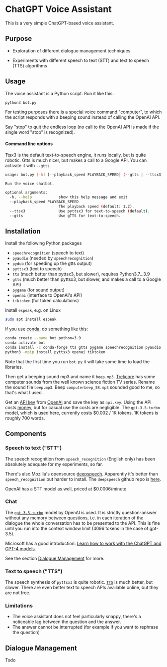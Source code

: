 # ChatGPT Voice Assistant

This is a very simple ChatGPT-based voice assistant.

## Purpose

- Exploration of different dialogue management techniques

- Experiments with different speech to text (STT) and text to speech (TTS) algorithms

## Usage

The voice assistant is a Python script. Run it like this:

```bash
python3 bot.py
```

For testing purposes there is a special voice command "computer", to which the script responds with a beeping sound instead of calling the OpenAI API.

Say "stop" to quit the endless loop (no call to the OpenAI API is made if the single word "stop" is recognized).

#### Command line options

Ttsx3 is the default text-to-speech engine, it runs locally, but is quite robotic. Gtts is much nicer, but makes a call to a Google API. You can activate it with `--gtts`.

```bash
usage: bot.py [-h] [--playback_speed PLAYBACK_SPEED] (--gtts | --ttsx3)

Run the voice chatbot.

optional arguments:
  -h, --help            show this help message and exit
  --playback_speed PLAYBACK_SPEED
                        The playback speed (default: 1.2).
  --ttsx3               Use pyttsx3 for text-to-speech (default).
  --gtts                Use gTTS for text-to-speech.
```

## Installation

Install the following Python packages

- `speechrecognition` (speech to text)
- `pyaudio` (needed by `speechrecognition`)
- `pydub` (for speeding up the gtts output)
- `pyttsx3` (text to speech)
- `tts` (much better than pyttsx3, but slower), requires Python3.7...3.9
- `gtts` (much better than pyttsx3, but slower, and makes a call to a Google API)
- `pygame` (for sound output)
- `openai` (interface to OpenAI's API)
- `tiktoken` (for token calculations)

Install `espeak`, e.g. on Linux

```bash
sudo apt install espeak
```

If you use [conda](https://docs.conda.io/en/latest/miniconda.html), do something like this:

```bash
conda create --name bot python=3.9
conda activate bot
conda install -c conda-forge tts gtts pygame speechrecognition pyaudio pydub
python3 -mpip install pyttsx3 openai tiktoken
```

Note that the first time you run `bot.py` it will take some time to load the libraries.

Then get a beeping sound mp3 and name it `beep.mp3`.
[Trekcore](https://www.trekcore.com/audio/) has some computer sounds from the well known science fiction TV series.
Rename the sound file `beep.mp3`. Beep `computerbeep_58.mp3` sounded good to me, so that's what I used.

Get an [API key](https://help.openai.com/en/collections/3675940-getting-started-with-openai-api) from [OpenAI](https://openai.com) and save the key as `api.key`. Using the API costs [money](https://openai.com/pricing), but for casual use the costs are negligible. 
The `gpt-3.5-turbo` model, which is used here, currently costs $0.002 / 1K tokens. 1K tokens is roughly 700 words.

## Components

### Speech to text ("STT")

The speech recognition from `speech_recognition` (English only) has been absolutely adequate for my experiments, so far.

There's also Mozilla's opensource [deepspeech](https://deepspeech.readthedocs.io/en/r0.9/?badge=latest). Apparently it's better than `speech_recognition` but harder to install. The `deepspeech` github repo is [here](https://github.com/mozilla/DeepSpeech).

OpenAI has a STT model as well, priced at $0.0006/minute.

### Chat

The [`gpt-3.5-turbo`](https://platform.openai.com/docs/models/gpt-3-5) model by OpenAI is used. It is strictly question-answer without any memory between questions, i.e. in each iteration of the dialogue the whole conversation has to be presented to the API. This is fine until you run into the context window limit (4096 tokens in the case of gpt-3.5).

Microsoft has a good introduction: [Learn how to work with the ChatGPT and GPT-4 models](https://learn.microsoft.com/en-us/azure/cognitive-services/openai/how-to/chatgpt?pivots=programming-language-chat-completions).

See the section [Dialogue Management](#dialogue-management) for more.

### Text to speech ("TTS")

The speech synthesis of `pyttsx3` is quite robotic. [`TTS`](https://github.com/mozilla/TTS) is much better, but slower.
There are even better text to speech APIs available online, but they are not free.

### Limitations

- The voice assistant does not feel particularly snappy, there's a noticeable lag between the question and the answer.
- The answer cannot be interrupted (for example if you want to rephrase the question)

## Dialogue Management

Todo
